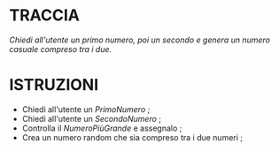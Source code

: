 # TRACCIA

_Chiedi all'utente un primo numero, poi un secondo e genera un numero casuale compreso tra i due._

# ISTRUZIONI

- Chiedi all'utente un _PrimoNumero_ ;
- Chiedi all'utente un _SecondoNumero_ ;
- Controlla il _NumeroPiùGrande_ e assegnalo ;
- Crea un numero random che sia compreso tra i due numeri ;
